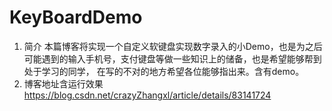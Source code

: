 # KeyBoardDemo
1. 简介
本篇博客将实现一个自定义软键盘实现数字录入的小Demo，也是为之后可能遇到的输入手机号，支付键盘等做一些知识上的储备，也是希望能够帮到处于学习的同学，
在写的不对的地方希望各位能够指出来。含有demo。
2. 博客地址含运行效果
    https://blog.csdn.net/crazyZhangxl/article/details/83141724
